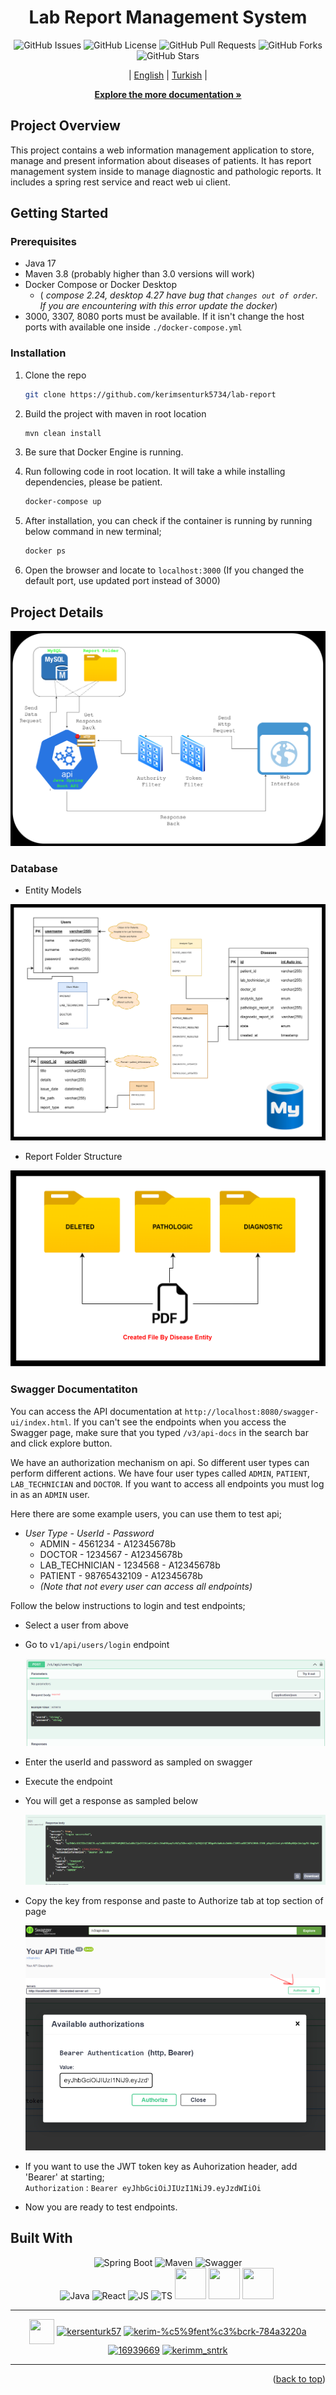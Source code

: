 <div align="center">
<h1>Lab Report Management System</h1>


![GitHub Issues](https://img.shields.io/github/issues/kerimsenturk5734/lab-report)
![GitHub License](https://img.shields.io/github/license/kerimsenturk5734/lab-report)
![GitHub Pull Requests](https://img.shields.io/github/issues-pr/kerimsenturk5734/lab-report)
![GitHub Forks](https://img.shields.io/github/forks/kerimsenturk5734/lab-report)
![GitHub Stars](https://img.shields.io/github/stars/kerimsenturk5734/lab-report)

| [English](README.md) | [Turkish](./docs/readme/README_TR.md) |


<a href="https://github.com/kerimsenturk5734/lab-report/tree/master/docs"><strong>Explore the more documentation »</strong></a>
</div>

## Project Overview
This project contains a web information management application to store, manage and present information about diseases of patients. It has report management system inside to manage diagnostic and pathologic reports. It includes a spring rest service and react web ui client.

## Getting Started
### Prerequisites
- Java 17
- Maven 3.8 (probably higher than 3.0 versions will work)
- Docker Compose or Docker Desktop
   - (<i> compose 2.24, desktop 4.27 have bug that `changes out of order`. If you are encountering with this error update the docker</i>)
- 3000, 3307, 8080 ports must be available. If it isn't change the host ports with available one inside `./docker-compose.yml`

### Installation

1. Clone the repo
   ```sh
   git clone https://github.com/kerimsenturk5734/lab-report
   ```
2. Build the project with maven in root location
   ```sh 
   mvn clean install
   ```
3. Be sure that Docker Engine is running.

4. Run following code in root location. It will take a while installing dependencies, please be patient.
   ```sh
   docker-compose up
   ```

5. After installation, you can check if the container is running by running below command in new terminal;
   ```sh
   docker ps
   ```

6. Open the browser and locate to ```localhost:3000``` (If you changed the default port, use updated port instead of 3000)


## Project Details
![System Context](./docs/readme/images/system-context.png)

### Database
- Entity Models

![Entity Modesl](./docs/readme/images/er.png)

- Report Folder Structure

![Report Folder Structure](./docs/readme/images/folder-structure.png)

### Swagger Documentatiton
You can access the API documentation at `http://localhost:8080/swagger-ui/index.html`.
If you can't see the endpoints when you access the Swagger page, make sure that you typed `/v3/api-docs` in the search bar and click explore button.<br>

 We have an authorization mechanism on api. So different user types can perform different actions. We have four user types called `ADMIN`, `PATIENT`, `LAB_TECHNICIAN` and `DOCTOR`. If you want to access all endpoints you must log in as an `ADMIN` user.
 
 Here there are some example users, you can use them to test api;

 - <i>User Type - UserId - Password</i>
   - ADMIN - 4561234 - A12345678b
   - DOCTOR - 1234567  - A12345678b
   - LAB_TECHNICIAN - 1234568 - A12345678b
   - PATIENT - 98765432109 - A12345678b 
   - <i>(Note that not every user can access all endpoints)</i>
  
 Follow the below instructions to login and test endpoints;

- Select a user from above
- Go to `v1/api/users/login` endpoint

   ![login-endpoint](./docs/readme/images/login-endpoint.PNG)

- Enter the userId and password as sampled on swagger
- Execute the endpoint
- You will get a response as sampled below

   ![login-credentials](./docs/readme/images/login-credentials.PNG)

- Copy the key from response and paste to Authorize tab at top section of page

   ![authorize-btn](./docs/readme/images/authorize-btn.PNG)
   ![authorize-key](./docs/readme/images/authorize-key.PNG)

- If you want to use the JWT token key as Auhorization header, add 'Bearer' at starting;<br>
   `Authorization` : `Bearer eyJhbGciOiJIUzI1NiJ9.eyJzdWIiOi`

- Now you are ready to test endpoints.

## Built With

 <p align="center">
      <img src="https://upload.wikimedia.org/wikipedia/commons/thumb/4/44/Spring_Framework_Logo_2018.svg/1200px-Spring_Framework_Logo_2018.svg.png" width="155" height="50" alt="Spring Boot" title="Spring Boot 17" class="img-small">
      <img src="https://maven.apache.org/images/maven-logo-black-on-white.png" width="155" height="50" alt="Maven" title="Maven 3.9.5" class="img-small">
      <img src="https://cogitech.pl/wp-content/uploads/2023/02/Swagger-logo.png" height="50" alt="Swagger" title="OpenAPI 2.0.4" class="img-small">
      <br>
      <img src="https://cdn-icons-png.flaticon.com/512/5968/5968282.png" width="50" height="50" alt="Java" title="Java 19" class="img-small">
      <img src="https://cdn-icons-png.flaticon.com/512/1126/1126012.png" width="50" height="50" alt="React" title="React 18.1.0" class="img-small">
      <img src="https://cdn-icons-png.flaticon.com/512/5968/5968292.png" width="50" height="50" alt="JS" title="JS" class="img-small">
      <img src="https://cdn-icons-png.flaticon.com/512/5968/5968381.png" width="50" height="50" alt="TS" title="TS" class="img-small">
      <img src="https://cdn-icons-png.flaticon.com/512/919/919853.png" width="50" height="50" alt="" title="Docker version 24.0.2, build cb74dfc" class="img-small">
      <img src="https://cdn-icons-png.flaticon.com/512/5968/5968313.png" width="50" height="50" alt="" title="MySQL Workbench 8.0" class="img-small">
      <img src="https://cdn-icons-png.flaticon.com/512/5968/5968672.png" width="50" height="50" alt="" title="Bootstrap" class="img-small">
      <img src="https://images.g2crowd.com/uploads/product/image/large_detail/large_detail_658af7137903ecfd82a46c13374e8f75/itext-pdf-library-sdk.png" height="50" alt="" title="iText 5.5.13.3" class="img-small">
      
      
      
      
   </p>




<hr>
<div align="center">
   <a href="mailto: kerimsenturk2002@outlook.com" target="blank"><img align="center" src="https://cdn-icons-png.flaticon.com/512/9840/9840614.png" height="40" width="40" /></a>
   <a href="https://twitter.com/kersenturk57" target="blank"><img align="center" src="https://raw.githubusercontent.com/rahuldkjain/github-profile-readme-generator/master/src/images/icons/Social/twitter.svg" alt="kersenturk57" height="30" width="40" /></a>
   <a href="https://www.linkedin.com/in/kerim-%c5%9fent%c3%bcrk-784a3220a/" target="blank"><img align="center" src="https://raw.githubusercontent.com/rahuldkjain/github-profile-readme-generator/master/src/images/icons/Social/linked-in-alt.svg" alt="kerim-%c5%9fent%c3%bcrk-784a3220a" height="30" width="40" /></a>
   <a href="https://stackoverflow.com/users/16939669" target="blank"><img align="center" src="https://raw.githubusercontent.com/rahuldkjain/github-profile-readme-generator/master/src/images/icons/Social/stack-overflow.svg" alt="16939669" height="30" width="40" /></a>
   <a href="https://www.instagram.com/s1r_ker1m/" target="blank"><img align="center" src="https://raw.githubusercontent.com/rahuldkjain/github-profile-readme-generator/master/src/images/icons/Social/instagram.svg" alt="kerimm_sntrk" height="30" width="40" /></a>
</div>
<hr>
<p align="right">(<a href="#top">back to top</a>)</p>